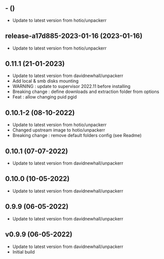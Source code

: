
## - ()
- Update to latest version from hotio/unpackerr

## release-a17d885-2023-01-16 (2023-01-16)
- Update to latest version from hotio/unpackerr

## 0.11.1 (21-01-2023)
- Update to latest version from davidnewhall/unpackerr
- Add local & smb disks mounting
- WARNING : update to supervisor 2022.11 before installing
- Breaking change : define downloads and extraction folder from options
- Feat : allow changing puid pgid

## 0.10.1-2 (08-10-2022)
- Update to latest version from hotio/unpackerr
- Changed upstream image to hotio/unpackerr
- Breaking change : remove default folders config (see Readme)

## 0.10.1 (07-07-2022)
- Update to latest version from davidnewhall/unpackerr

## 0.10.0 (10-05-2022)
- Update to latest version from davidnewhall/unpackerr

## 0.9.9 (06-05-2022)
- Update to latest version from davidnewhall/unpackerr

## v0.9.9 (06-05-2022)
- Update to latest version from davidnewhall/unpackerr
- Initial build
